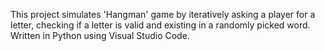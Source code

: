 This project simulates 'Hangman' game by iteratively asking a player for a letter, checking if a letter is valid and existing in a randomly picked word. 
Written in Python using Visual Studio Code.
